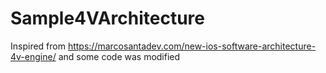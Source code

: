 # Sample4VArchitecture
Inspired from https://marcosantadev.com/new-ios-software-architecture-4v-engine/ and some code was modified

